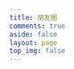 ```yaml
---
title: 朋友圈
comments: true
aside: false
layout: page
top_img: false
---
```

<div id="hexo-circle-of-friends-root"></div>
<script>
    let UserConfig = {
        // 填写你的api地址
        private_api_url: 'https://fcircle.wyblog1.tk/',
        // 点击加载更多时，一次最多加载几篇文章，默认10
        page_turning_number: 12,
        // 头像加载失败时，默认头像地址
        error_img: 'https://sdn.geekzu.org/avatar/57d8260dfb55501c37dde588e7c3852c',
        // 进入页面时第一次的排序规则
        sort_rule: 'created'
    }
</script>
<link rel="stylesheet" href="https://cdn.jsdelivr.net/gh/zhheo/JS-Heo@master/mainColor/heoMainColor.css">
<script type="text/javascript" src="https://cdn.jsdelivr.net/gh/zhheo/JS-Heo@master/moments5/app.min.js"></script>
<script type="text/javascript" src="https://cdn.jsdelivr.net/gh/zhheo/JS-Heo@master/moments5/bundle.js"></script>
